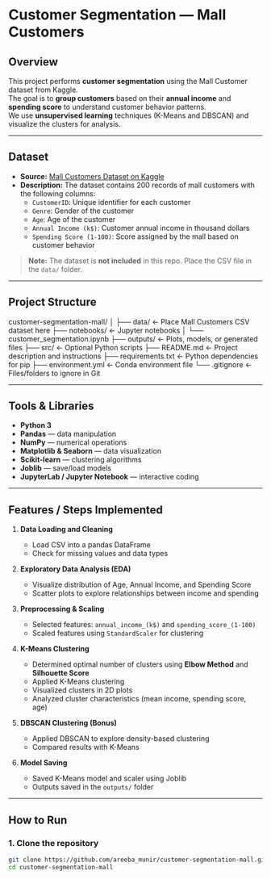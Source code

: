 # Customer Segmentation — Mall Customers

## Overview
This project performs **customer segmentation** using the Mall Customer dataset from Kaggle.  
The goal is to **group customers** based on their **annual income** and **spending score** to understand customer behavior patterns.  
We use **unsupervised learning** techniques (K-Means and DBSCAN) and visualize the clusters for analysis.

---

## Dataset
- **Source:** [Mall Customers Dataset on Kaggle](https://www.kaggle.com/datasets/shwetabh123/mall-customers)  
- **Description:** The dataset contains 200 records of mall customers with the following columns:
  - `CustomerID`: Unique identifier for each customer
  - `Genre`: Gender of the customer
  - `Age`: Age of the customer
  - `Annual Income (k$)`: Customer annual income in thousand dollars
  - `Spending Score (1-100)`: Score assigned by the mall based on customer behavior

> **Note:** The dataset is **not included** in this repo. Place the CSV file in the `data/` folder.

---

## Project Structure
customer-segmentation-mall/
│
├── data/ ← Place Mall Customers CSV dataset here
├── notebooks/ ← Jupyter notebooks
│ └── customer_segmentation.ipynb
├── outputs/ ← Plots, models, or generated files
├── src/ ← Optional Python scripts
├── README.md ← Project description and instructions
├── requirements.txt ← Python dependencies for pip
├── environment.yml ← Conda environment file
└── .gitignore ← Files/folders to ignore in Git

---

## Tools & Libraries
- **Python 3**
- **Pandas** — data manipulation
- **NumPy** — numerical operations
- **Matplotlib & Seaborn** — data visualization
- **Scikit-learn** — clustering algorithms
- **Joblib** — save/load models
- **JupyterLab / Jupyter Notebook** — interactive coding

---

## Features / Steps Implemented
1. **Data Loading and Cleaning**  
   - Load CSV into a pandas DataFrame
   - Check for missing values and data types

2. **Exploratory Data Analysis (EDA)**  
   - Visualize distribution of Age, Annual Income, and Spending Score
   - Scatter plots to explore relationships between income and spending

3. **Preprocessing & Scaling**  
   - Selected features: `annual_income_(k$)` and `spending_score_(1-100)`
   - Scaled features using `StandardScaler` for clustering

4. **K-Means Clustering**  
   - Determined optimal number of clusters using **Elbow Method** and **Silhouette Score**
   - Applied K-Means clustering
   - Visualized clusters in 2D plots
   - Analyzed cluster characteristics (mean income, spending score, age)

5. **DBSCAN Clustering (Bonus)**  
   - Applied DBSCAN to explore density-based clustering
   - Compared results with K-Means

6. **Model Saving**  
   - Saved K-Means model and scaler using Joblib
   - Outputs saved in the `outputs/` folder

---

## How to Run

### 1. Clone the repository
```bash
git clone https://github.com/areeba_munir/customer-segmentation-mall.git
cd customer-segmentation-mall


